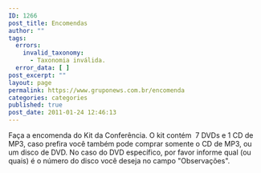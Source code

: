 ```yaml
---
ID: 1266
post_title: Encomendas
author: ""
tags:
  errors:
    invalid_taxonomy:
      - Taxonomia inválida.
  error_data: [ ]
post_excerpt: ""
layout: page
permalink: https://www.gruponews.com.br/encomenda
categories: categories
published: true
post_date: 2011-01-24 12:46:13
---
```

Faça a encomenda do Kit da Conferência. O kit contém  7 DVDs e 1 CD de MP3, caso prefira você também pode comprar somente o CD de MP3, ou um disco de DVD. No caso do DVD específico, por favor informe qual (ou quais) é o número do disco você deseja no campo "Observações".
<div id="_mcePaste"><!--cforms name="Encomenda - DVD 2009"--></div>